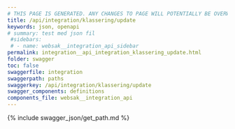 ```yaml
---
# THIS PAGE IS GENERATED. ANY CHANGES TO PAGE WILL POTENTIALLY BE OVERWRITTEN.
title: /api/integration/klassering/update
keywords: json, openapi
# summary: test med json fil
 #sidebars: 
 # - name: websak__integration_api_sidebar
permalink: integration__api_integration_klassering_update.html
folder: swagger
toc: false
swaggerfile: integration
swaggerpath: paths
swaggerkey: /api/integration/klassering/update
swagger_components: definitions
components_file: websak__integration_api
---
```

{% include swagger_json/get_path.md %}
